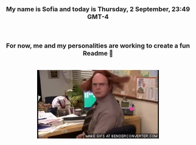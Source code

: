 


<div align="center">
<h3 >My name is Sofia and today is Thursday, 2 September, 23:49 GMT-4</h3><br>
<h3 >For now, me and my personalities are working to create a fun Readme 👋
</h3><br>
<img src='img/dwight.gif' alt='working...'/>
</div>
